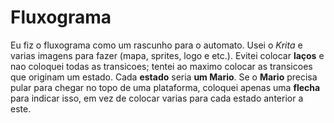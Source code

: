 # Fluxograma

Eu fiz o fluxograma como um rascunho para o automato. Usei o *Krita* e varias imagens para fazer (mapa, sprites, logo e etc.). 
Evitei colocar **laços** e nao coloquei todas as transicoes; tentei ao maximo colocar as transicoes que originam um estado.
Cada **estado** seria **um Mario**.
Se o **Mario** precisa pular para chegar no topo de uma plataforma, coloquei apenas uma **flecha** para indicar isso, em vez de colocar varias para cada estado anterior a este.

